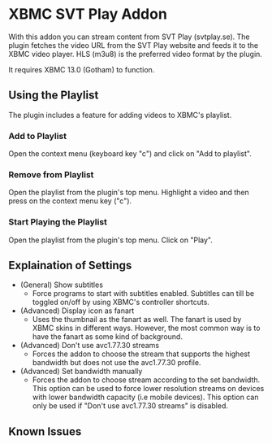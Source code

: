 # XBMC SVT Play Addon

With this addon you can stream content from SVT Play (svtplay.se).
The plugin fetches the video URL from the SVT Play website and feeds it to the XBMC video player. HLS (m3u8) is the preferred video format by the plugin.

It requires XBMC 13.0 (Gotham) to function.

## Using the Playlist
The plugin includes a feature for adding videos to XBMC's playlist.

### Add to Playlist
Open the context menu (keyboard key "c") and click on "Add to playlist".

### Remove from Playlist
Open the playlist from the plugin's top menu. Highlight a video and then press on the context menu key ("c").

### Start Playing the Playlist
Open the playlist from the plugin's top menu. Click on "Play".

## Explaination of Settings

* (General) Show subtitles
  * Force programs to start with subtitles enabled. Subtitles can till be toggled on/off by using XBMC's controller shortcuts.
* (Advanced) Display icon as fanart
  * Uses the thumbnail as the fanart as well. The fanart is used by XBMC skins in different ways. However, the most common way is to have the fanart as some kind of background.
* (Advanced) Don't use avc1.77.30 streams
  * Forces the addon to choose the stream that supports the highest bandwidth but does not use the avc1.77.30 profile.
* (Advanced) Set bandwidth manually
  * Forces the addon to choose stream according to the set bandwidth. This option can be used to force lower resolution streams on devices with lower bandwidth capacity (i.e mobile devices). This option can only be used if "Don't use avc1.77.30 streams" is disabled.

## Known Issues

